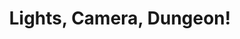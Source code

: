 ---
cover: "../../assets/Visuals/Lights-Camera-Dungeon/damaged.gif"
coverAlt: ""
description: 3D printed eyes that detects and follows faces using an ESP32 microcontroller equipped with a camera and a live webserver.
order: 11
slug: lights-camera-dungeon
title: Lights, Camera, Dungeon!
tags:
- ESP32
- KiCAD
- TinkerCAD
- Robotics
youtubePairs:
  - title: "Full Project Presentation"
    link: "https://youtu.be/8s-e0_YF_2k"
  - title: "Demonstration of game start to finish"
    link: "https://youtu.be/SmZqztyDWtU"
externalLinks:
  - title: Class Project Webpage
    link: "https://junolee128.github.io/CS184FinalWebpage/"
  - title: Github Repo
    link: "https://github.com/draynr/Lights_Camera_Dungeon"
  - title: Itch.io game page
    link: "https://toastyfraud.itch.io/lights-camera-dungeon"
---
